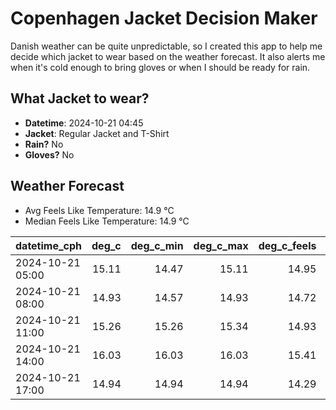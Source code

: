 
# Copenhagen Jacket Decision Maker

Danish weather can be quite unpredictable, so I created this app to help me decide which jacket to wear based on the weather forecast. 
It also alerts me when it's cold enough to bring gloves or when I should be ready for rain.

## What Jacket to wear?

- **Datetime**: 2024-10-21 04:45
- **Jacket**: Regular Jacket and T-Shirt
- **Rain?** No
- **Gloves?** No

## Weather Forecast
- Avg Feels Like Temperature: 14.9 °C
- Median Feels Like Temperature: 14.9 °C

| datetime_cph     |   deg_c |   deg_c_min |   deg_c_max |   deg_c_feels | weather   | wind   | rain   |
|:-----------------|--------:|------------:|------------:|--------------:|:----------|:-------|:-------|
| 2024-10-21 05:00 |   15.11 |       14.47 |       15.11 |         14.95 | Clouds    | High   | None   |
| 2024-10-21 08:00 |   14.93 |       14.57 |       14.93 |         14.72 | Clouds    | High   | None   |
| 2024-10-21 11:00 |   15.26 |       15.26 |       15.34 |         14.93 | Clouds    | High   | None   |
| 2024-10-21 14:00 |   16.03 |       16.03 |       16.03 |         15.41 | Clouds    | High   | None   |
| 2024-10-21 17:00 |   14.94 |       14.94 |       14.94 |         14.29 | Clouds    | High   | None   |
        
